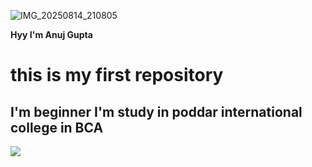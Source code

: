 ![IMG_20250814_210805](https://github.com/user-attachments/assets/33626fd5-58ae-4144-a592-fb185b31c6f9)<html>
  <head>
    <title> hello</title>
  </head>
  <body>
    <strong> Hyy I'm Anuj Gupta
      <h1> this is my first repository</h1>
    <h2> I'm beginner I'm study in poddar international college in BCA</h2>
      <img src="[Uploading IMG_20250814_210805.jpg">

  </body>
</html>
